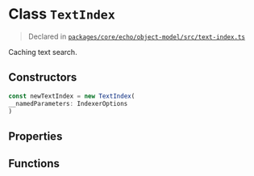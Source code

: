 # Class `TextIndex`
> Declared in [`packages/core/echo/object-model/src/text-index.ts`](https://github.com/dxos/protocols/blob/main/packages/core/echo/object-model/src/text-index.ts#L17)

Caching text search.

## Constructors
```ts
const newTextIndex = new TextIndex(
__namedParameters: IndexerOptions
)
```

## Properties

## Functions
